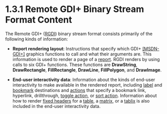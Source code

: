 <html dir="LTR" xmlns:mshelp="http://msdn.microsoft.com/mshelp" xmlns:ddue="http://ddue.schemas.microsoft.com/authoring/2003/5" xmlns:xlink="http://www.w3.org/1999/xlink" xmlns:tool="http://www.microsoft.com/tooltip">
    <head>
        <meta http-equiv="Content-Type" content="text/html; CHARSET=utf-8"></meta>
        <meta name="save" content="history"></meta>
        <title>1.3.1 Remote GDI+ Binary Stream Format Content</title>
        <xml>
            <mshelp:toctitle title="1.3.1 Remote GDI+ Binary Stream Format Content"></mshelp:toctitle>
            <mshelp:rltitle title="[MS-RGDI]: Remote GDI+ Binary Stream Format Content"></mshelp:rltitle>
            <mshelp:keyword index="A" term="b9fa2327-a155-43fc-9c09-6833137705ec"></mshelp:keyword>
            <mshelp:attr name="DCSext.ContentType" value="open specification"></mshelp:attr>
            <mshelp:attr name="AssetID" value="b9fa2327-a155-43fc-9c09-6833137705ec"></mshelp:attr>
            <mshelp:attr name="TopicType" value="kbRef"></mshelp:attr>
            <mshelp:attr name="DCSext.Title" value="[MS-RGDI]: Remote GDI+ Binary Stream Format Content" />
        </xml>
    </head>
    <body>
        <div id="header">
            <h1 class="heading">1.3.1 Remote GDI+ Binary Stream Format Content</h1>
        </div>
        <div id="mainSection">
            <div id="mainBody">
                <div id="allHistory" class="saveHistory"></div>
                <div id="sectionSection0" class="section" name="collapseableSection">
                    

<p>The Remote GDI+ (<a href="557e6223-9107-4be3-9f7c-b83beb5d16fc.md#gt_3b4b2dcd-d68b-47da-9487-52e52fc60057">RGDI</a>) binary stream format
consists primarily of the following kinds of information:</p>

<ul><li><p><span><span> 
</span></span><b>Report rendering layout</b>: Instructions that specify which
GDI+ <a href="https://go.microsoft.com/fwlink/?LinkId=90013">[MSDN-GDI+]</a>
graphics functions to call and what their arguments are. This information is
used to render a page of a <a href="557e6223-9107-4be3-9f7c-b83beb5d16fc.md#gt_556439b8-0249-44d1-894c-6c7dbd8f0a00">report</a>.
RGDI renders by using calls to six GDI+ functions. These functions are <b>DrawString</b>,
<b>DrawRectangle</b>, <b>FillRectangle</b>, <b>DrawLine</b>, <b>FillPolygon</b>,
and <b>DrawImage</b>.</p>

</li><li><p><span><span> 
</span></span><b>End-user interactivity data</b>: Information about the kinds
of end-user interactivity to make available in the rendered report, including <a href="557e6223-9107-4be3-9f7c-b83beb5d16fc.md#gt_4c56ea75-c676-4525-b131-71d71c3de91a">label</a> and <a href="557e6223-9107-4be3-9f7c-b83beb5d16fc.md#gt_42f9c2f4-8a4b-4d64-a0e1-fc071debdf4c">bookmark</a> destinations and <a href="557e6223-9107-4be3-9f7c-b83beb5d16fc.md#gt_b178b6c0-7df9-4107-95ca-12c7f0b9900b">actions</a> that specify a
bookmark link, hyperlink, drillthrough, <a href="557e6223-9107-4be3-9f7c-b83beb5d16fc.md#gt_03b3e6e0-2f9b-45fa-bc4a-cef25c2aed55">toggle action</a>, or <a href="557e6223-9107-4be3-9f7c-b83beb5d16fc.md#gt_a400d961-e921-4db6-b837-b56cd46b351b">sort action</a>. Information
about how to render <a href="557e6223-9107-4be3-9f7c-b83beb5d16fc.md#gt_fa3c2e3f-8831-427d-b84d-d61744433876">fixed
headers</a> for a <a href="557e6223-9107-4be3-9f7c-b83beb5d16fc.md#gt_d3a7da8d-a597-4838-9756-25e30b640ba7">table</a>,
a <a href="557e6223-9107-4be3-9f7c-b83beb5d16fc.md#gt_32295443-a111-4846-955d-a3f5964726bb">matrix</a>, or a <a href="557e6223-9107-4be3-9f7c-b83beb5d16fc.md#gt_f9f5d4be-2a9e-4556-90f6-d4ed1678f0b4">tablix</a> is also included in
the end-user interactivity data.</p>

</li></ul>
                </div>
            </div>
        </div>
    </body>
</html>